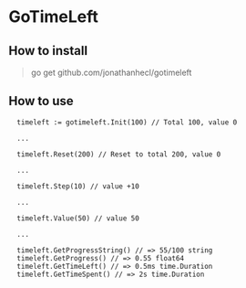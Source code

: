 # GoTimeLeft

## How to install

> go get github.com/jonathanhecl/gotimeleft

## How to use

```
  timeleft := gotimeleft.Init(100) // Total 100, value 0
  
  ...

  timeleft.Reset(200) // Reset to total 200, value 0

  ...

  timeleft.Step(10) // value +10

  ...

  timeleft.Value(50) // value 50
  
  ...
  
  timeleft.GetProgressString() // => 55/100 string
  timeleft.GetProgress() // => 0.55 float64
  timeleft.GetTimeLeft() // => 0.5ms time.Duration
  timeleft.GetTimeSpent() // => 2s time.Duration
```
